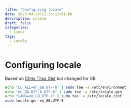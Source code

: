 ```yaml
---
title: "Configuring locale"
date: 2023-04-24T21:34:11+01:00
description: Locale
draft: false
categories:
  - Linux
tags:
  - Locale
---
```

#  Configuring locale

Based on [Chris Titus Gist](https://gist.github.com/ChrisTitusTech/f55e2fd0b39b268fed251d12bd91b5e8) but changed for GB

```bash
echo "LC_ALL=en_GB.UTF-8" | sudo tee -a /etc/environment
echo "en_GB.UTF-8 UTF-8" | sudo tee -a /etc/locale.gen
echo "LANG=en_GB.UTF-8" | sudo tee -a /etc/locale.conf
sudo locale-gen en_GB.UTF-8
```

